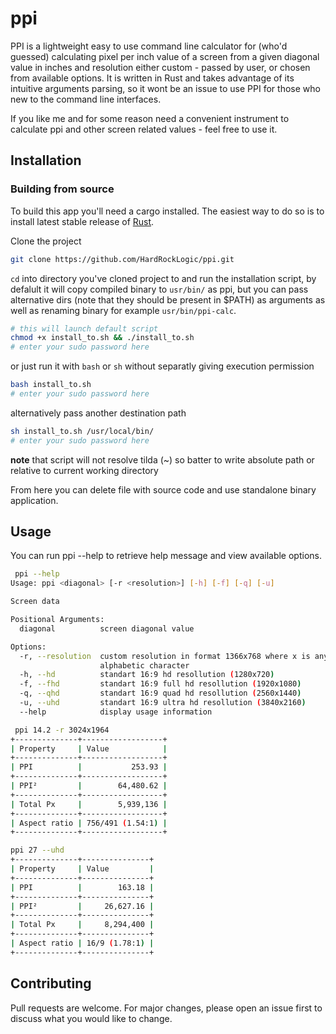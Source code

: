 # ppi

PPI is a lightweight easy to use command line calculator for (who'd guessed) calculating pixel per inch value of a screen from a given diagonal value in inches and resolution either custom - passed by user, or chosen from available options. It is written in Rust and takes advantage of its intuitive arguments parsing, so it wont be an issue to use PPI for those who new to the command line interfaces.

If you like me and for some reason need a convenient instrument to calculate ppi and other screen related values - feel free to use it.

## Installation

### Building from source

To build this app you'll need a cargo installed. The easiest way to do so is to install latest stable release of [Rust](https://doc.rust-lang.org/cargo/getting-started/installation.html).

Clone the project

```bash
git clone https://github.com/HardRockLogic/ppi.git
```

`cd` into directory you've cloned project to and run the installation script, by defalult it will copy compiled binary to `usr/bin/` as ppi, but you can
pass alternative dirs (note that they should be present in $PATH) as arguments as well as renaming binary for example `usr/bin/ppi-calc`.

```bash
# this will launch default script
chmod +x install_to.sh && ./install_to.sh
# enter your sudo password here
```

or just run it with `bash` or `sh` without separatly giving execution permission

```bash
bash install_to.sh
# enter your sudo password here
```

alternatively pass another destination path

```bash
sh install_to.sh /usr/local/bin/
# enter your sudo password here
```

**note** that script will not resolve tilda (~) so batter to write absolute path or relative to current working directory

From here you can delete file with source code and use standalone binary application.

## Usage

You can run ppi --help to retrieve help message and view available options.

```bash
 ppi --help
Usage: ppi <diagonal> [-r <resolution>] [-h] [-f] [-q] [-u]

Screen data

Positional Arguments:
  diagonal          screen diagonal value

Options:
  -r, --resolution  custom resolution in format 1366x768 where x is any
                    alphabetic character
  -h, --hd          standart 16:9 hd resollution (1280x720)
  -f, --fhd         standart 16:9 full hd resollution (1920x1080)
  -q, --qhd         standart 16:9 quad hd resollution (2560x1440)
  -u, --uhd         standart 16:9 ultra hd resollution (3840x2160)
  --help            display usage information

```

```bash
 ppi 14.2 -r 3024x1964
+--------------+------------------+
| Property     | Value            |
+--------------+------------------+
| PPI          |           253.93 |
+--------------+------------------+
| PPI²         |        64,480.62 |
+--------------+------------------+
| Total Px     |        5,939,136 |
+--------------+------------------+
| Aspect ratio | 756/491 (1.54:1) |
+--------------+------------------+

ppi 27 --uhd
+--------------+---------------+
| Property     | Value         |
+--------------+---------------+
| PPI          |        163.18 |
+--------------+---------------+
| PPI²         |     26,627.16 |
+--------------+---------------+
| Total Px     |     8,294,400 |
+--------------+---------------+
| Aspect ratio | 16/9 (1.78:1) |
+--------------+---------------+

```

## Contributing

Pull requests are welcome. For major changes, please open an issue first
to discuss what you would like to change.
